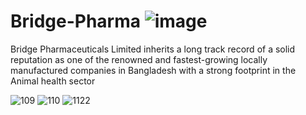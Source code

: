 # Bridge-Pharma ![image](https://github.com/user-attachments/assets/3ac6058c-79c8-49fd-8d95-ffa63f0a7ddc)

Bridge Pharmaceuticals Limited inherits a long track record of a solid reputation as one of the renowned and fastest-growing locally manufactured companies in Bangladesh with a strong footprint in the Animal health sector

![109](https://github.com/user-attachments/assets/95b1281c-ac93-48aa-8a21-31393ab36359)
![110](https://github.com/user-attachments/assets/d31093fc-c095-482b-8dea-9f54a566e843)
![1122](https://github.com/user-attachments/assets/72d81ab6-df46-43a5-b815-234f787ee40b)
